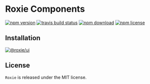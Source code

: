 # Roxie Components

[![npm version](https://img.shields.io/npm/v/@roxie/components)](https://www.npmjs.com/package/@roxie/components)
[![travis build status](https://img.shields.io/travis/huytrongnguyen/roxie)](https://travis-ci.org/huytrongnguyen/roxie)
[![npm download](https://img.shields.io/npm/dm/@roxie/components)](https://www.npmjs.com/package/@roxie/components)
[![npm license](https://img.shields.io/npm/l/@roxie/components)](https://www.npmjs.com/package/@roxie/components)

## Installation

[![@roxie/ui](https://nodei.co/npm/@roxie/components.png?downloadRank=true)](https://npmjs.org/package/@roxie/components)

## License

`Roxie` is released under the MIT license.